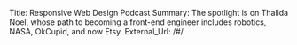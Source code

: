 Title:          Responsive Web Design Podcast
Summary:        The spotlight is on Thalida Noel, whose path to becoming a front-end engineer includes robotics, NASA, OkCupid, and now Etsy.
External_Url: /#/
